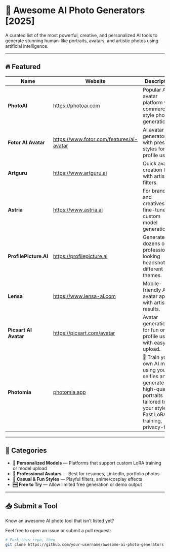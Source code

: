 # 🌟 Awesome AI Photo Generators [2025]

A curated list of the most powerful, creative, and personalized AI tools to generate stunning human-like portraits, avatars, and artistic photos using artificial intelligence.

---

## 🔥 Featured

| Name        | Website                        | Description |
|-------------|--------------------------------|-------------|
| **PhotoAI** | https://photoai.com            | Popular AI avatar platform with commercial-style photo generation. |
| **Fotor AI Avatar** | https://www.fotor.com/features/ai-avatar | AI avatar generator with preset styles for profile use. |
| **Artguru** | https://www.artguru.ai         | Quick avatar creation tool with artistic filters. |
| **Astria** | https://www.astria.ai           | For brands and creatives, fine-tuned custom model generation. |
| **ProfilePicture.AI** | https://profilepicture.ai | Generate dozens of professional-looking headshots in different themes. |
| **Lensa** | https://www.lensa-ai.com         | Mobile-friendly AI avatar app with artistic results. |
| **Picsart AI Avatar** | https://picsart.com/avatar | Avatar generation for fun or profile use with easy upload. |
| **Photomia** | [photomia.app](https://www.photomia.app) | 🚀 Train your own AI model using your selfies and generate high-quality portraits tailored to your style. Fast LoRA training, privacy-first. |

---

## 🎨 Categories

- **🧠 Personalized Models** — Platforms that support custom LoRA training or model upload
- **💼 Professional Avatars** — Best for resumes, LinkedIn, portfolio photos
- **📸 Casual & Fun Styles** — Playful filters, anime/cosplay effects
- **🆓 Free to Try** — Allow limited free generation or demo output

---

## 📥 Submit a Tool

Know an awesome AI photo tool that isn’t listed yet?

Feel free to open an issue or submit a pull request:
```bash
# Fork this repo, then
git clone https://github.com/your-username/awesome-ai-photo-generators
